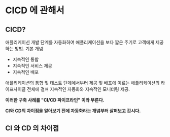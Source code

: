 # CICD 에 관해서
## CICD?
애플리케이션 개발 단계를 자동화하여 애플리케이션을 보다 짧은 주기로 고객에게 제공하는 방법.
기본 개념
  - 지속적인 통합
  - 지속적인 서비스 제공
  - 지속적인 배포


애플리케이션의 통합 및 테스트 단계에서부터 제공 및 배포에 이르는 애플리케이션의 라이프사이클 전체에 걸쳐 지속적인 
자동화와 지속적인 모니터링 제공.

<b>이러한 구축 사례를 "CI/CD 파이프라인" 이라 부른다. <b>

CI와 CD의 차이점을 알아보기 전에 자동화라는 개념부터 살펴보고 갑시다.
  
## 
  
## CI 와 CD 의 차이점
